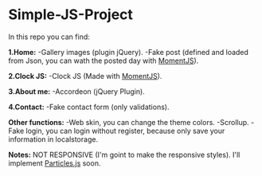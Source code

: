 # Simple-JS-Project

In this repo you can find: 

**1.Home:**
    -Gallery images (plugin jQuery).
    -Fake post (defined and loaded from Json, you can wath the posted day with [MomentJS](https://momentjs.com/)).

**2.Clock JS:**
    -Clock JS (Made with [MomentJS](https://momentjs.com/)).

**3.About me:**
    -Accordeon (jQuery Plugin).

**4.Contact:**
    -Fake contact form (only validations).

**Other functions:**
    -Web skin, you can change the theme colors.
    -Scrollup.
    -Fake login, you can login without register, because only save your information in localstorage.

**Notes:**
    NOT RESPONSIVE (I'm goint to make the responsive styles).
    I'll implement [Particles.js](https://vincentgarreau.com/particles.js/) soon.